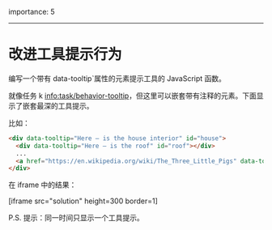 importance: 5

---

# 改进工具提示行为

编写一个带有 data-tooltip`属性的元素提示工具的 JavaScript 函数。

就像任务 k <info:task/behavior-tooltip>，但这里可以嵌套带有注释的元素。下面显示了嵌套最深的工具提示。

比如：

```html
<div data-tooltip="Here – is the house interior" id="house">
  <div data-tooltip="Here – is the roof" id="roof"></div>
  ...
  <a href="https://en.wikipedia.org/wiki/The_Three_Little_Pigs" data-tooltip="Read on…">Hover over me</a>
</div>
```

在 iframe 中的结果：

[iframe src="solution" height=300 border=1]

P.S. 提示：同一时间只显示一个工具提示。
